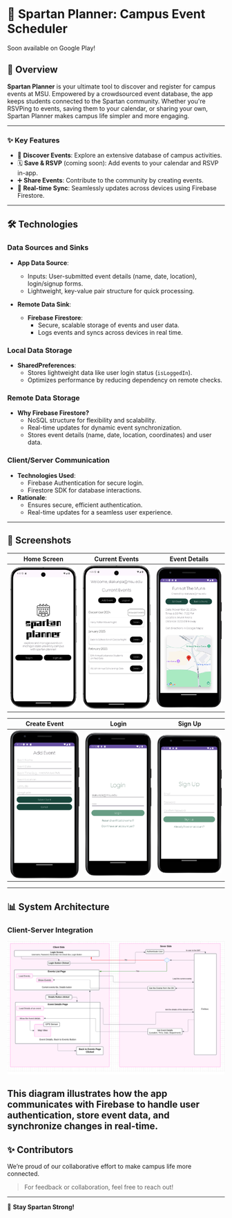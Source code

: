 # 📅 Spartan Planner: Campus Event Scheduler
Soon available on Google Play!

## 🌟 **Overview**  
**Spartan Planner** is your ultimate tool to discover and register for campus events at MSU. Empowered by a crowdsourced event database, the app keeps students connected to the Spartan community. Whether you're RSVPing to events, saving them to your calendar, or sharing your own, Spartan Planner makes campus life simpler and more engaging.  

---

### **✨ Key Features**  
- 📍 **Discover Events**: Explore an extensive database of campus activities.  
- 🗓️ **Save & RSVP** (coming soon): Add events to your calendar and RSVP in-app.  
- ➕ **Share Events**: Contribute to the community by creating events.  
- 🔄 **Real-time Sync**: Seamlessly updates across devices using Firebase Firestore.  

---

## 🛠️ **Technologies**  

### **Data Sources and Sinks**  
- **App Data Source**:  
  - Inputs: User-submitted event details (name, date, location), login/signup forms.  
  - Lightweight, key-value pair structure for quick processing.  

- **Remote Data Sink**:  
  - **Firebase Firestore**:  
    - Secure, scalable storage of events and user data.  
    - Logs events and syncs across devices in real time.  

### **Local Data Storage**  
- **SharedPreferences**:  
  - Stores lightweight data like user login status (`isLoggedIn`).  
  - Optimizes performance by reducing dependency on remote checks.  

### **Remote Data Storage**  
- **Why Firebase Firestore?**  
  - NoSQL structure for flexibility and scalability.  
  - Real-time updates for dynamic event synchronization.  
  - Stores event details (name, date, location, coordinates) and user data.  

### **Client/Server Communication**  
- **Technologies Used**:  
  - Firebase Authentication for secure login.  
  - Firestore SDK for database interactions.  
- **Rationale**:  
  - Ensures secure, efficient authentication.  
  - Real-time updates for a seamless user experience.  

---

## 📸 **Screenshots**  
| **Home Screen**              | **Current Events**           | **Event Details**           | 
|-------------------------------|------------------------------|------------------------------|
| ![Home Screen](img/main-s.png) | ![Event Details](img/events.png) | ![Event Details](img/event.png)  |

  | **Create Event**       | **Login**                | **Sign Up**                |  
|-------------------------------|------------------------------|-----------------------------|  
 |![Create Event](img/add.png) | ![Login Screen](img/login.png) | ![Sign Up](img/signup.png) |  
---

## 📊 **System Architecture**  
### **Client-Server Integration**  
![System Architecture](img/block-diagram.png)

This diagram illustrates how the app communicates with Firebase to handle user authentication, store event data, and synchronize changes in real-time.  
---

## ✨ **Contributors**  
We’re proud of our collaborative effort to make campus life more connected.  

> For feedback or collaboration, feel free to reach out!  

--- 

🎉 **Stay Spartan Strong!**  
